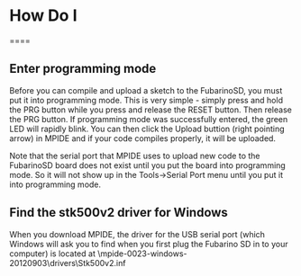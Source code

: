 # How Do I
====
## Enter programming mode

Before you can compile and upload a sketch to the FubarinoSD, you must put it into programming mode. This is very simple - simply press and hold the PRG button while you press and release the RESET button. Then release the PRG button. If programming mode was successfully entered, the green LED will rapidly blink. You can then click the Upload buttion (right pointing arrow) in MPIDE and if your code compiles properly, it will be uploaded.

Note that the serial port that MPIDE uses to upload new code to the FubarinoSD board does not exist until you put the board into programming mode. So it will not show up in the Tools->Serial Port menu until you put it into programming mode.

## Find the stk500v2 driver for Windows

When you download MPIDE, the driver for the USB serial port (which Windows will ask you to find when you first plug the Fubarino SD in to your computer) is located at \mpide-0023-windows-20120903\drivers\Stk500v2.inf
